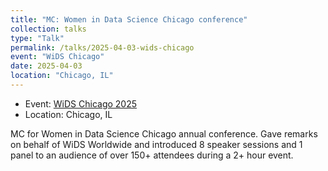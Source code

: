 ```yaml
---
title: "MC: Women in Data Science Chicago conference"
collection: talks
type: "Talk"
permalink: /talks/2025-04-03-wids-chicago
event: "WiDS Chicago"
date: 2025-04-03
location: "Chicago, IL"
---
```


- Event: [WiDS Chicago 2025](https://www.widschicago.org)
- Location: Chicago, IL

MC for Women in Data Science Chicago annual conference. Gave remarks on behalf of WiDS Worldwide and introduced 8 speaker sessions and 1 panel to an audience of over 150+ attendees during a 2+ hour event. 
